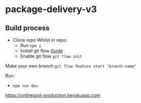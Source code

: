 # package-delivery-v3

## Build process
- Clone repo
Whilst in repo:
    - Run ```npm i```
    - Install git flow [Guide](http://danielkummer.github.io/git-flow-cheatsheet/)
    - Enable git flow ```git flow init``` 

Make your own branch
```git flow feature start "branch-name" ```

Run:
- ```npm run dev```

https://onthespot-production.herokuapp.com
